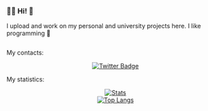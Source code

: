 ### 👨‍💻 Hi! 🤗

I upload and work on my personal and university projects here. I like programming 🥰

<div id="counter" align="center">
  <img src="https://komarev.com/ghpvc/?username=locuoco&style=flat-square&color=blue" alt=""/>
</div>

My contacts:
<div id="badges" align="center">
  <a href="https://www.instagram.com/locuoco">
    <img src="https://img.shields.io/badge/Instagram-lightblue?style=for-the-badge&logo=instagram&logoColor=white" alt="Twitter Badge"/>
  </a>
</div>

My statistics:
<div id="stats" align="center">
  <a href="https://github.com/anuraghazra/github-readme-stats">
    <img src="https://github-readme-stats-locuoco.vercel.app/api?username=locuoco&rank_icon=github&show_icons=True&theme=light" decoding="async" loading="lazy" alt="Stats"/>
  </a>
</div>
<div id="toplangs" align="center">
  <a href="https://github.com/anuraghazra/github-readme-stats">
    <img src="https://github-readme-stats-locuoco.vercel.app/api/top-langs/?username=locuoco&layout=compact&theme=vision-friendly-light" decoding="async" loading="lazy" alt="Top Langs"/>
  </a>
</div>

<!-- 

JUST COMMENTS

[![GitHub Streak](http://github-readme-streak-stats.herokuapp.com?user=locuoco&theme=light&background=EEEEEE)](https://git.io/streak-stats)

[![Stats](https://github-readme-stats-sigma-five.vercel.app/api?username=locuoco&count_private=true&show_icons=True&theme=light)](https://github.com/anuraghazra/github-readme-stats)

[![Top Langs](https://github-readme-stats.vercel.app/api/top-langs/?username=locuoco&layout=compact&theme=vision-friendly-light)](https://github.com/anuraghazra/github-readme-stats)
-->
<!--
**locuoco/locuoco** is a ✨ _special_ ✨ repository because its `README.md` (this file) appears on your GitHub profile.

Here are some ideas to get you started:

- 🔭 I’m currently working on ...
- 🌱 I’m currently learning ...
- 👯 I’m looking to collaborate on ...
- 🤔 I’m looking for help with ...
- 💬 Ask me about ...
- 📫 How to reach me: ...
- 😄 Pronouns: ...
- ⚡ Fun fact: ...
-->
